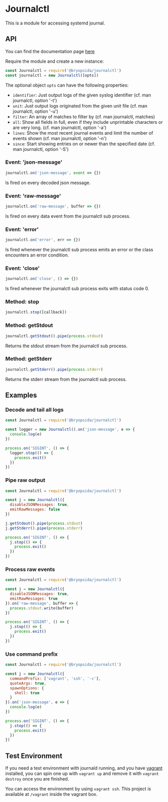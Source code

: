 # Journalctl

This is a module for accessing systemd journal.

## API

You can find the documentation page [here](https://bryopsida.github.io/node-journalctl)

Require the module and create a new instance:

```js
const Journalctl = require('@bryopsida/journalctl')
const journalctl = new Journalctl([opts])
```

The optional object `opts` can have the following properties:

- `identifier`: Just output logs of the given syslog identifier (cf. man journalctl, option '-t')
- `unit`: Just output logs originated from the given unit file (cf. man journalctl, option '-u')
- `filter`: An array of matches to filter by (cf. man journalctl, matches)
- `all`: Show all fields in full, even if they include unprintable characters or are very long. (cf. man journalctl, option '-a')
- `lines`: Show the most recent journal events and limit the number of events shown (cf. man journalctl, option '-n')
- `since`: Start showing entries on or newer than the specified date (cf. man journalctl, option '-S')

### Event: 'json-message'

```js
journalctl.on('json-message', event => {})
```

Is fired on every decoded json message.

### Event: 'raw-message'

```js
journalctl.on('raw-message', buffer => {})
```

Is fired on every data event from the journalctl sub process.

### Event: 'error'

```js
journalctl.on('error', err => {})
```

Is fired whenever the journalctl sub process emits an error or the class encounters an error condition.

### Event: 'close'

```js
journalctl.on('close', () => {})
```

Is fired whenever the journalctl sub process exits with status code 0.

### Method: stop

```js
journalctl.stop([callback])
```

### Method: getStdout

```js
journalctl.getStdout().pipe(process.stdout)
```

Returns the stdout stream from the journalctl sub process.

### Method: getStderr

```js
journalctl.getStderr().pipe(process.stderr)
```

Returns the stderr stream from the journalctl sub process.

## Examples

### Decode and tail all logs

```javascript
const Journalctl = require('@bryopsida/journalctl')

const logger = new Journalctl().on('json-message', e => {
  console.log(e)
})

process.on('SIGINT', () => {
  logger.stop(() => {
    process.exit()
  })
})
```

### Pipe raw output

```javascript
const Journalctl = require('@bryopsida/journalctl')

const j = new Journalctl({
  disableJSONMessages: true,
  emitRawMessages: false
})

j.getStdout().pipe(process.stdout)
j.getStderr().pipe(process.stderr)

process.on('SIGINT', () => {
  j.stop(() => {
    process.exit()
  })
})
```

### Process raw events

```javascript
const Journalctl = require('@bryopsida/journalctl')

const j = new Journalctl({
  disableJSONMessages: true,
  emitRawMessages: true
}).on('raw-message', buffer => {
  process.stdout.write(buffer)
})

process.on('SIGINT', () => {
  j.stop(() => {
    process.exit()
  })
})
```

### Use command prefix

```javascript
const Journalctl = require('@bryopsida/journalctl')

const j = new Journalctl({
  commandPrefix: ['vagrant', 'ssh', '-c'],
  quoteArgs: true,
  spawnOptions: {
    shell: true
  }
}).on('json-message', e => {
  console.log(e)
})

process.on('SIGINT', () => {
  j.stop(() => {
    process.exit()
  })
})
```

## Test Environment

If you need a test environment with journald running, and you have [vagrant](https://www.vagrantup.com/) installed, you can spin one up with `vagrant up` and remove it with `vagrant destroy` once you are finished.

You can access the environment by using `vagrant ssh`. This project is available at `/vagrant` inside the vagrant box.
